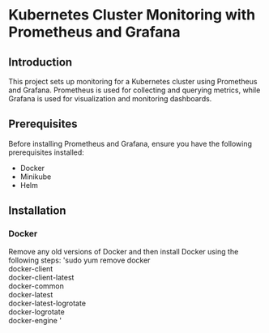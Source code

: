 # Kubernetes Cluster Monitoring with Prometheus and Grafana

## Introduction
This project sets up monitoring for a Kubernetes cluster using Prometheus and Grafana. Prometheus is used for collecting and querying metrics, while Grafana is used for visualization and monitoring dashboards.

## Prerequisites
Before installing Prometheus and Grafana, ensure you have the following prerequisites installed:
- Docker
- Minikube
- Helm

## Installation
### Docker
Remove any old versions of Docker and then install Docker using the following steps:
'sudo yum remove docker \
                  docker-client \
                  docker-client-latest \
                  docker-common \
                  docker-latest \
                  docker-latest-logrotate \
                  docker-logrotate \
                  docker-engine
'
